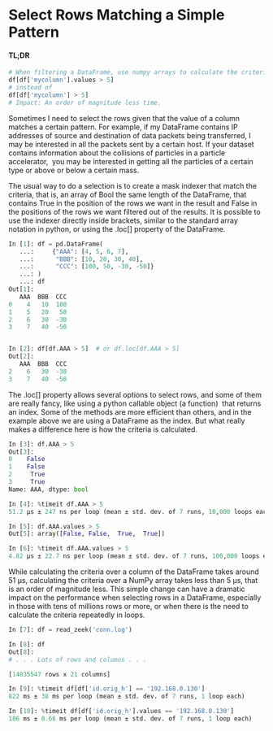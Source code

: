 # Select Rows Matching a Simple Pattern

#### TL;DR
```python
# When filtering a DataFrame, use numpy arrays to calculate the criteria. Prefer always
df[df['mycolumn'].values > 5]
# instead of
df[df['mycolumn'] > 5]
# Impact: An order of magnitude less time.
```

Sometimes I need to select the rows given that the value of a column matches a certain pattern. For example, if my DataFrame contains IP addresses of source and destination of data packets being transferred, I may be interested in all the packets sent by a certain host. If your dataset contains information about the collisions of particles in a particle accelerator,  you may be interested in getting all the particles of a certain type or above or below a certain mass. 

The usual way to do a selection is to create a mask indexer that match the criteria, that is, an array of Bool the same length of the DataFrame, that contains True in the position of the rows we want in the result and False in the positions of the rows we want filtered out of the results. It is possible to use the indexer directly inside brackets, similar to the standard array notation in python, or using the .loc[] property of the DataFrame.
```python
In [1]: df = pd.DataFrame(
   ...:     {"AAA": [4, 5, 6, 7],
   ...:      "BBB": [10, 20, 30, 40],
   ...:      "CCC": [100, 50, -30, -50]}
   ...: )
   ...: df
Out[1]:  
   AAA  BBB  CCC
0    4   10  100
1    5   20   50
2    6   30  -30
3    7   40  -50


In [2]: df[df.AAA > 5]  # or df.loc[df.AAA > 5]
Out[2]:  
   AAA  BBB  CCC
2    6   30  -30
3    7   40  -50
```
The .loc[] property allows several options to select rows, and some of them are really fancy, like using a python callable object (a function)  that returns an index. Some of the methods are more efficient than others, and in the example above we are using a DataFrame as the index. But what really makes a difference here is how the criteria is calculated.
```python
In [3]: df.AAA > 5
Out[3]:  
0    False
1    False
2     True
3     True
Name: AAA, dtype: bool

In [4]: %timeit df.AAA > 5
51.2 µs ± 247 ns per loop (mean ± std. dev. of 7 runs, 10,000 loops each)

In [5]: df.AAA.values > 5
Out[5]: array([False, False,  True,  True])

In [6]: %timeit df.AAA.values > 5
4.82 µs ± 22.7 ns per loop (mean ± std. dev. of 7 runs, 100,000 loops each)
```
While calculating the criteria over a column of the DataFrame takes around 51 μs, calculating the criteria over a NumPy array takes less than 5 μs, that is an order of magnitude less. This simple change can have a dramatic impact on the performance when selecting rows in a DataFrame, especially in those with tens of millions rows or more, or when there is the need to calculate the criteria repeatedly in loops.
```python
In [7]: df = read_zeek('conn.log')

In [8]: df
Out[8]:  
# . . . Lots of rows and columns . . .

[14035547 rows x 21 columns]

In [9]: %timeit df[df['id.orig_h'] == '192.168.0.130']
822 ms ± 38 ms per loop (mean ± std. dev. of 7 runs, 1 loop each)

In [10]: %timeit df[df['id.orig_h'].values == '192.168.0.130']
186 ms ± 8.66 ms per loop (mean ± std. dev. of 7 runs, 1 loop each)
```
